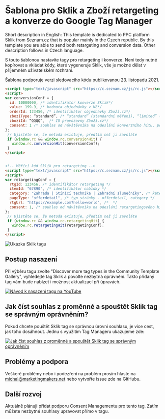 # Šablona pro Sklik a Zboží retargeting a konverze do Google Tag Manager

Short description in English: This template is dedicated to PPC platform Sklik from Seznam.cz that is popular mainly in the Czech republic. By this template you are able to send both retargeting and conversion data. Other description follows in Czech language.

S touto šablonou nastavíte tagy pro retargeting i konverze. Není tedy nutné kopírovat a vkládat kódy, které vygeneruje Sklik, vše je možné dělat v příjemném uživatelském rozhraní.  

Šablona podporuje verzi sledovacího kódu publikovanou 23. listopadu 2021. 

``` HTML
<script type="text/javascript" src="https://c.seznam.cz/js/rc.js"></script>
<script>
var conversionConf = {
  id: 10000000, /* identifikátor konverze Sklik*/
  value: 199.9, /* hodnota objednávky v Kč*/
  orderId: 123456, /* identifikátor objednávky Zboží.cz*/
  zboziType: “standard”, /* “standard” (standardní měření), “limited” (omezené měření), nebo “sandbox” měření konverzí Zboží.cz */
  zboziId: “QQQQ”,  /* ID provozovny Zboží.cz*/
  consent: 1 /* souhlas od návštěvníka na odeslání konverzního hitu, povolené hodnoty: 0 (není souhlas) nebo 1 (je souhlas) */
};
 // Ujistěte se, že metoda existuje, předtím než ji zavoláte
 if (window.rc && window.rc.conversionHit) {
   window.rc.conversionHit(conversionConf);
 }
</script>


<!-- Měřící kód Sklik pro retargeting -->
<script type="text/javascript" src="https://c.seznam.cz/js/rc.js"></script>
<script>
var retargetingConf = {
  rtgId: 123456, /* identifikátor retargeting */
  itemId: "67890", /* identifikátor nabídky */
  category: "Zahrada | Stínící technika | Zahradní slunečníky", /* kategorie eshopu */
  pageType: "offerdetail", /* typ stránky - offerdetail, category */
  rtgUrl: "https://example.com?hello=world", /*  */
  consent: 1, /* souhlas od návštěvníka na odeslání retargetingového hitu, povolené hodnoty: 0 (není souhlas) nebo 1 (je souhlas) */
};
 // Ujistěte se, že metoda existuje, předtím než ji zavoláte
 if (window.rc && window.rc.retargetingHit) {
   window.rc.retargetingHit(retargetingConf);
 }
</script>
```

![Ukázka Sklik tagu](https://resources.marketingmakers.net/sklikgtmtemplate/template_preview.png)

## Postup nasazení
Při výběru tagu zvolte "Discover more tag types in the Community Template Gallery", vyhledejte tag Sklik a povolte nezbytná oprávnění. Takto přidaný tag vám bude nabízet i možnost aktualizací při úpravách. 

[![Návod k nasazení tagu na YouTube](https://resources.marketingmakers.net/sklikgtmtemplate/sklik_template_ytb.png)](https://youtu.be/bcmNIpcvzl0 "Návod k nasazení tagu na YouTube")

## Jak číst souhlas z proměnné a spouštět Sklik tag se správným oprávněním?
Pokud chcete pouštět Sklik tag se správnou úrovní souhlasu, je více cest, jak toho dosáhnout. Jednu s využitím Tag Manageru ukazujeme zde:

[![Jak číst souhlas z proměnné a spouštět Sklik tag se správným oprávněním](https://resources.marketingmakers.net/sklikgtmtemplate/cteni_souhlasu2.JPG)](https://youtu.be/B8RaDx4reCg "Návod k čtení souhlasu z proměnné")



## Problémy a podpora
Veškeré problémy nebo i podezření na problém prosím hlaste na michal@marketingmakers.net nebo vytvořte issue zde na GitHubu. 

## Další rozvoj
Aktuálně plánuji přidat podporu Consent Managementu pro tento tag. Zatím můžete nezbytné souhlasy upravovat přímo v tagu. 
